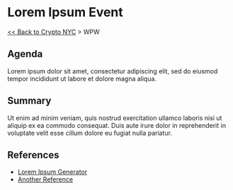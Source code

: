 # Lorem Ipsum Event

[<< Back to Crypto NYC](README.md) > WPW

## Agenda

Lorem ipsum dolor sit amet, consectetur adipiscing elit, sed do eiusmod tempor incididunt ut labore et dolore magna aliqua. 

## Summary

Ut enim ad minim veniam, quis nostrud exercitation ullamco laboris nisi ut aliquip ex ea commodo consequat. Duis aute irure dolor in reprehenderit in voluptate velit esse cillum dolore eu fugiat nulla pariatur.

## References

* [Lorem Ipsum Generator](https://www.lipsum.com/)
* [Another Reference](#)
